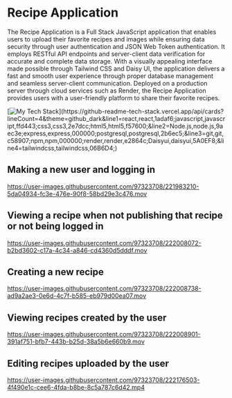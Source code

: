 # Recipe Application

The Recipe Application is a Full Stack JavaScript application that enables users to upload their favorite recipes and images while ensuring data security through user authentication and JSON Web Token authentication. It employs RESTful API endpoints and server-client data verification for accurate and complete data storage. With a visually appealing interface made possible through Tailwind CSS and Daisy UI, the application delivers a fast and smooth user experience through proper database management and seamless server-client communication. Deployed on a production server through cloud services such as Render, the Recipe Application provides users with a user-friendly platform to share their favorite recipes.

[![My Tech Stack](https://github-readme-tech-stack.vercel.app/api/cards?lineCount=4&theme=github_dark&line1=react,react,1adaf6;javascript,javascript,ffd443;css3,css3,2e7dcc;html5,html5,f57600;&line2=Node.js,node.js,9aec3e;express,express,000000;postgresql,postgresql,2b6ec5;&line3=git,git,c58907;npm,npm,000000;render,render,e2864c;Daisyui,daisyui,5A0EF8;&line4=tailwindcss,tailwindcss,06B6D4;)](https://github-readme-tech-stack.vercel.app/api/cards?lineCount=4&theme=github_dark&line1=react,react,1adaf6;javascript,javascript,ffd443;css3,css3,2e7dcc;html5,html5,f57600;&line2=Node.js,node.js,9aec3e;express,express,000000;postgresql,postgresql,2b6ec5;&line3=git,git,c58907;npm,npm,000000;render,render,e2864c;Daisyui,daisyui,5A0EF8;&line4=tailwindcss,tailwindcss,06B6D4;)

## Making a new user and logging in


https://user-images.githubusercontent.com/97323708/221983210-5da04934-fc3e-476e-90f8-58bd29e3c476.mov


## Viewing a recipe when not publishing that recipe or not being logged in



https://user-images.githubusercontent.com/97323708/222008072-b2bd3602-c17a-4c34-a846-cd4360d5dddf.mov


## Creating a new recipe



https://user-images.githubusercontent.com/97323708/222008738-ad9a2ae3-0e6d-4c7f-b585-eb979d00ea07.mov


## Viewing recipes created by the user


https://user-images.githubusercontent.com/97323708/222008901-391af751-bfb7-443b-b25d-38a5b6e660b9.mov

## Editing recipes uploaded by the user




https://user-images.githubusercontent.com/97323708/222176503-4f490e1c-cee6-4fda-b8be-8c5a787c6d42.mp4




